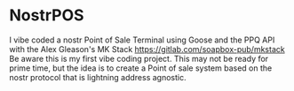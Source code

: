 # NostrPOS
I vibe coded a nostr Point of Sale Terminal using Goose and the PPQ API with the Alex Gleason's MK Stack https://gitlab.com/soapbox-pub/mkstack Be aware this is my first vibe coding project. This may not be ready for prime time, but the idea is to create a Point of sale system based on the nostr protocol that is lightning address agnostic.
